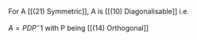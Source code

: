 For A [[(21) Symmetric]], A is [[(10) Diagonalisable]] i.e.

$A = PDP^-1$ with P being [[(14) Orthogonal]]